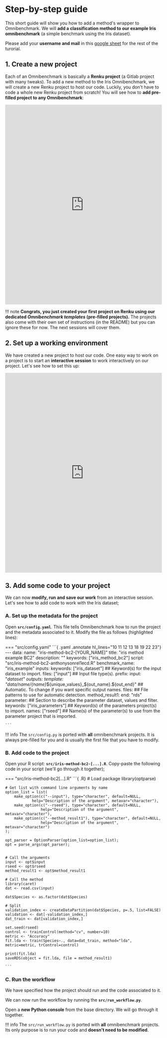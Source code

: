 # Step-by-step guide

This short guide will show you how to add a method's wrapper to Omnibenchmark. We will **add a classification method to our example Iris omnibenchmark** (a simple benchmark using the Iris dataset). 

Please add your **username and mail** in this [google sheet](https://docs.google.com/spreadsheets/d/1CliH__gBC3AiXN01gXbprTzODJHQJklsHPwrc-z1dXE/edit#gid=0) for the rest of the turorial.  

## **1. Create a new project** 

Each of an Omnibenchmark is basically a **Renku project** (a Gitlab project with many tweaks). To add a new method to the Iris Omnibenchmark, we will create a new Renku project to host our code. Luckily, you don't have to code a whole new Renku project from scratch! You will see how to **add pre-filled project to any Omnibenchmark**: 

<iframe src="https://scribehow.com/embed/Create_an_Iris_method_project__wZy31A3lTpCGudZRot-ejA?skipIntro=True" width="100%" height="640" allowfullscreen frameborder="0"></iframe>



!!! note
    **Congrats, you just created your first project on Renku using our dedicated _Omnibenchmark templates_ (pre-filled projects).** The projects also come with their own set of instructions (in the README) but you can ignore these for now. The next sessions will cover them. 

## **2. Set up a working environment**

We have created a new project to host our code. One easy way to work on a project is to start an **interactive session** to work interactively on our project. Let's see how to set this up: 

<iframe src="https://scribehow.com/embed/Set_up_a_working_environment__kstdZbfyRyyMCYkdrDq4jg?skipIntro=true" width="100%" height="640" allowfullscreen frameborder="0"></iframe>

## **3. Add some code to your project**

We can now **modify, run and save our work** from an interactive session. Let's see how to add code to work with the Iris dataset; 

### **A. Set up the metadata for the project**

Open **`src/config.yaml`**. This file tells Omnibenchmark how to run the project and the metadata associated to it. Modify the file as follows (highlighted lines): 

=== "src/config.yaml" 
    ```{ .yaml .annotate hl_lines="10 11 12 13 18 19 22 23"}
    ---
    data:
        name: "iris-method-bc2-[YOUR_NAME]"
        title: "iris method example BC2"
        description: ""
        keywords: ["iris_method_bc2"]
    script: "src/iris-method-bc2-anthonysonrel1ecd.R"
    benchmark_name: "iris_example"
    inputs:
        keywords: ["iris_dataset"] ## Keyword(s) for the input dataset to import. 
        files: ["input"]  ## Input file type(s).
        prefix:
            input: "_dataset"
    outputs:
        template: "data/${name}/${name}_${unique_values}_${out_name}.${out_end}" ## Automatic. To change if you want specific output names. 
        files:
        ## File patterns to use for automatic detection. 
            method_result1: 
                end: "rds"
    parameter:
        ## Section to describe the parameter dataset, values and filter. 
        keywords: ["iris_parameters"] ## Keyword(s) of the parameters project(s) to import.
        names: ["rseed"] ## Name(s) of the parameter(s) to use from the parameter project that is imported.

    ```


!!! info
    The `src/config.py` is ported with **all** omnibenchmark projects. It is always pre-filled for you and is usually the first file that you have to modify.


### **B. Add code to the project**

Open your R script: **`src/iris-method-bc2-[...].R`**. Copy-paste the following code in your script (we'll go through it together); 

=== "src/iris-method-bc2[...].R"
    ```{ .R}
    # Load package
    library(optparse)

    # Get list with command line arguments by name
    option_list = list(
        make_option(c("--input"), type="character", default=NULL, 
                help="Description of the argument", metavar="character"), 
        make_option(c("--rseed"), type="character", default=NULL, 
                    help="Description of the argument", metavar="character"), 
        make_option(c("--method_result1"), type="character", default=NULL, 
                    help="Description of the argument", metavar="character")
    ); 
    
    opt_parser = OptionParser(option_list=option_list);
    opt = parse_args(opt_parser);


    # Call the arguments
    input <- opt$input
    rseed <- opt$rseed
    method_result1 <- opt$method_result1

    # Call the method
    library(caret)
    dat <- read.csv(input)

    dat$Species <- as.factor(dat$Species)

    # Split
    validation_index <- createDataPartition(dat$Species, p=.5, list=FALSE)
    validation <- dat[-validation_index,]
    dat_train <- dat[validation_index,]

    set.seed(rseed)
    control <- trainControl(method="cv", number=10)
    metric <- "Accuracy"
    fit.lda <- train(Species~., data=dat_train, method="lda", metric=metric, trControl=control)

    print(fit.lda)
    saveRDS(object = fit.lda, file = method_result1)

    ```


### **C. Run the workflow**

We have specified how the project should run and the code associated to it. 

We can now run the workflow by running the **`src/run_workflow.py`**. 

Open a **new Python console** from the base directory. We will go through it together.

!!! info
    The `src/run_workflow.py` is ported with **all** omnibenchmark projects. Its only purpose is to run your code and **doesn't need to be modified**. 
